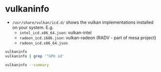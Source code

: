 # vulkaninfo

- `/usr/share/vulkan/icd.d/` shows the vulkan implementations installed on your system. E.g.
  - `intel_icd.x86_64.json`: vulkan-intel
  - `radeon_icd.i686.json`: vulkan-radeon (RADV - part of mesa project)
  - `radeon_icd.x86_64.json`

```sh
vulkaninfo
vulkaninfo | grep '^GPU id'

vulkaninfo --summary
```
